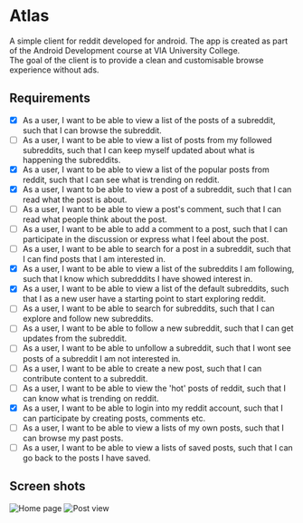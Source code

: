 # Atlas

A simple client for reddit developed for android. The app is created as part of the Android
Development course at VIA University College. <br/>
The goal of the client is to provide a clean and customisable browse experience without ads.

## Requirements

- [x] As a user, I want to be able to view a list of the posts of a subreddit, such that I can
  browse the subreddit.
- [ ] As a user, I want to be able to view a list of posts from my followed subreddits, such that I
  can keep myself updated about what is happening the subreddits.
- [x] As a user, I want to be able to view a list of the popular posts from reddit, such that I can
  see what is trending on reddit.
- [x] As a user, I want to be able to view a post of a subreddit, such that I can read what the post
  is about.
- [ ] As a user, I want to be able to view a post's comment, such that I can read what people think
  about the post.
- [ ] As a user, I want to be able to add a comment to a post, such that I can participate in the
  discussion or express what I feel about the post.
- [ ] As a user, I want to be able to search for a post in a subreddit, such that I can find posts
  that I am interested in.
- [x] As a user, I want to be able to view a list of the subreddits I am following, such that I know
  which subredddits I have showed interest in.
- [x] As a user, I want to be able to view a list of the default subreddits, such that I as a new
  user have a starting point to start exploring reddit.
- [ ] As a user, I want to be able to search for subreddits, such that I can explore and follow new
  subreddits.
- [ ] As a user, I want to be able to follow a new subreddit, such that I can get updates from the
  subreddit.
- [ ] As a user, I want to be able to unfollow a subreddit, such that I wont see posts of a
  subreddit I am not interested in.
- [ ] As a user, I want to be able to create a new post, such that I can contribute content to a
  subreddit.
- [ ] As a user, I want to be able to view the 'hot' posts of reddit, such that I can know what is
  trending on reddit.
- [x] As a user, I want to be able to login into my reddit account, such that I can participate by
  creating posts, comments etc.
- [ ] As a user, I want to be able to view a lists of my own posts, such that I can browse my past
  posts.
- [ ] As a user, I want to be able to view a lists of saved posts, such that I can go back to the
  posts I have saved.

## Screen shots

![Home page](https://i.postimg.cc/VvW59w1N/atlas-subreddit-view.png)
![Post view](https://i.postimg.cc/WpdxNgLj/atlas-subreddit-post-data-view.png)
